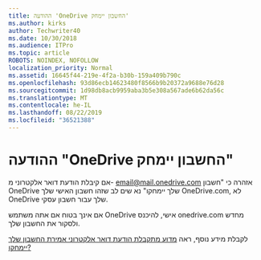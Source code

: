 ```yaml
---
title: ההודעה 'OneDrive החשבון יימחק'
ms.author: kirks
author: Techwriter40
ms.date: 10/30/2018
ms.audience: ITPro
ms.topic: article
ROBOTS: NOINDEX, NOFOLLOW
localization_priority: Normal
ms.assetid: 16645f44-219e-4f2a-b30b-159a409b790c
ms.openlocfilehash: 93d86ecb14623480f8566b9b20372a9688e76d28
ms.sourcegitcommit: 1d98db8acb9959aba3b5e308a567ade6b62da56c
ms.translationtype: MT
ms.contentlocale: he-IL
ms.lasthandoff: 08/22/2019
ms.locfileid: "36521388"
---
```

# <a name="onedrive-account-will-be-deleted-message"></a>ההודעה "OneDrive החשבון יימחק"

אם קיבלת הודעת דואר אלקטרוני מ- email@mail.onedrive.com אזהרה כי "חשבון OneDrive שלך יימחקו" נא שים לב שזהו חשבון האישי שלך OneDrive.com, לא OneDrive שלך עבור חשבון עסקי. 
  
אם אינך בטוח אם אתה משתמש OneDrive אישי, להיכנס onedrive.com מחדש ולסקור את החשבון שלך.
  
לקבלת מידע נוסף, ראה [מדוע מתקבלת הודעת דואר אלקטרוני אמירת החשבון שלך יימחקו?](https://go.microsoft.com/fwlink/?linkid=2036151&amp;clcid=0x409)
  

